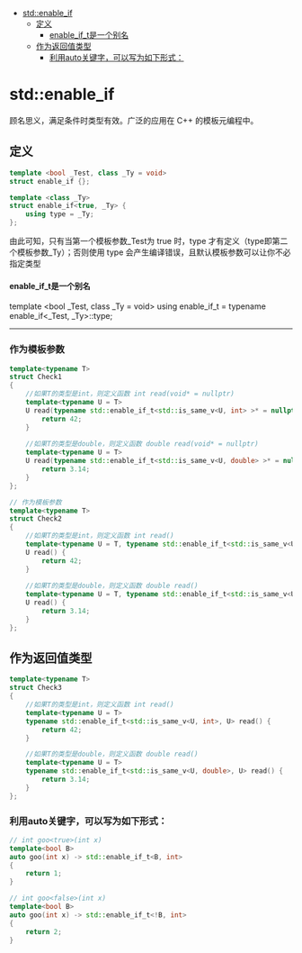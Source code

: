 <!-- @import "[TOC]" {cmd="toc" depthFrom=1 depthTo=6 orderedList=false} -->
<!-- code_chunk_output -->

- [std::enable_if](#stdenable_if)
  - [定义](#定义)
      - [enable_if_t是一个别名](#enable_if_t是一个别名)
  - [作为返回值类型](#作为返回值类型)
    - [利用auto关键字，可以写为如下形式：](#利用auto关键字可以写为如下形式)
	
<!-- /code_chunk_output -->


# std::enable_if 
顾名思义，满足条件时类型有效。广泛的应用在 C++ 的模板元编程中。
## 定义
```cpp
template <bool _Test, class _Ty = void>
struct enable_if {};

template <class _Ty>
struct enable_if<true, _Ty> { 
    using type = _Ty;
};
```
由此可知，只有当第一个模板参数_Test为 true 时，type 才有定义（type即第二个模板参数_Ty）；否则使用 type 会产生编译错误，且默认模板参数可以让你不必指定类型
#### enable_if_t是一个别名  

template <bool _Test, class _Ty = void>
using enable_if_t = typename enable_if<_Test, _Ty>::type;

---

### 作为模板参数
```cpp
template<typename T>
struct Check1
{
    //如果T的类型是int，则定义函数 int read(void* = nullptr)
	template<typename U = T>
	U read(typename std::enable_if_t<std::is_same_v<U, int> >* = nullptr) {
		return 42;
	}
    
    //如果T的类型是double，则定义函数 double read(void* = nullptr)
	template<typename U = T>
	U read(typename std::enable_if_t<std::is_same_v<U, double> >* = nullptr) {
		return 3.14;
	}
};

// 作为模板参数
template<typename T>
struct Check2
{
    //如果T的类型是int，则定义函数 int read()
	template<typename U = T, typename std::enable_if_t<std::is_same_v<U, int>, int> = 0>
	U read() {
		return 42;
	}
    
    //如果T的类型是double，则定义函数 double read()
	template<typename U = T, typename std::enable_if_t<std::is_same_v<U, double>, int> = 0>
	U read() {
		return 3.14;
	}
};
```

## 作为返回值类型
```cpp
template<typename T>
struct Check3
{
    //如果T的类型是int，则定义函数 int read()
	template<typename U = T>
	typename std::enable_if_t<std::is_same_v<U, int>, U> read() {
		return 42;
	}

    //如果T的类型是double，则定义函数 double read()
	template<typename U = T>
	typename std::enable_if_t<std::is_same_v<U, double>, U> read() {
		return 3.14;
	}
};
```

### 利用auto关键字，可以写为如下形式：
```cpp
// int goo<true>(int x)
template<bool B>
auto goo(int x) -> std::enable_if_t<B, int>
{
	return 1;
}

// int goo<false>(int x)
template<bool B>
auto goo(int x) -> std::enable_if_t<!B, int>
{
	return 2;
}
```
